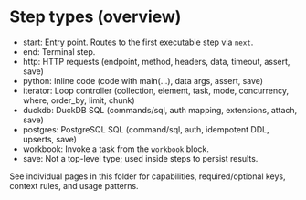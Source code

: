 # Step types (overview)

- start: Entry point. Routes to the first executable step via `next`.
- end: Terminal step.
- http: HTTP requests (endpoint, method, headers, data, timeout, assert, save)
- python: Inline code (code with main(...), data args, assert, save)
- iterator: Loop controller (collection, element, task, mode, concurrency, where, order_by, limit, chunk)
- duckdb: DuckDB SQL (commands/sql, auth mapping, extensions, attach, save)
- postgres: PostgreSQL SQL (command/sql, auth, idempotent DDL, upserts, save)
- workbook: Invoke a task from the `workbook` block.
- save: Not a top-level type; used inside steps to persist results.

See individual pages in this folder for capabilities, required/optional keys, context rules, and usage patterns.
